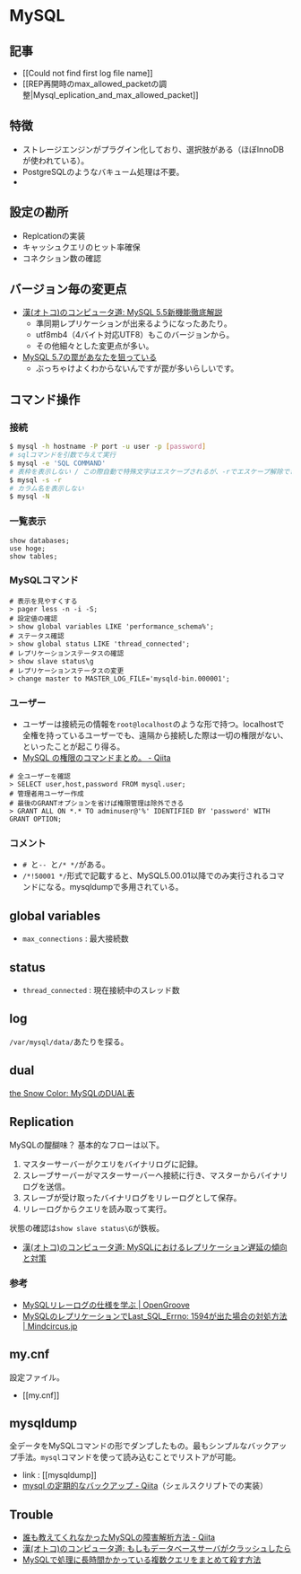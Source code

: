 MySQL
========

記事
----

* [[Could not find first log file name]]
* [[REP再開時のmax_allowed_packetの調整|Mysql_eplication_and_max_allowed_packet]]

特徴
----

* ストレージエンジンがプラグイン化しており、選択肢がある（ほぼInnoDBが使われている）。
* PostgreSQLのようなバキューム処理は不要。
* 

設定の勘所
----

* Replcationの実装
* キャッシュクエリのヒット率確保
* コネクション数の確認

バージョン毎の変更点
----

* [漢(オトコ)のコンピュータ道: MySQL 5.5新機能徹底解説](http://nippondanji.blogspot.jp/2010/12/mysql-55.html)
  * 準同期レプリケーションが出来るようになったあたり。
  * utf8mb4（4バイト対応UTF8）もこのバージョンから。
  * その他細々とした変更点が多い。
* [MySQL 5.7の罠があなたを狙っている](http://www.slideshare.net/yoku0825/mysql-57-51945745)
  * ぶっちゃけよくわからないんですが罠が多いらしいです。

コマンド操作
----

### 接続

```bash
$ mysql -h hostname -P port -u user -p [password]
# sqlコマンドを引数で与えて実行
$ mysql -e 'SQL COMMAND'
# 表枠を表示しない / この際自動で特殊文字はエスケープされるが、-rでエスケープ解除できる
$ mysql -s -r
# カラム名を表示しない
$ mysql -N
```

### 一覧表示

```
show databases;
use hoge;
show tables;
```

### MySQLコマンド

```
# 表示を見やすくする
> pager less -n -i -S;
# 設定値の確認
> show global variables LIKE 'performance_schema%';
# ステータス確認
> show global status LIKE 'thread_connected';
# レプリケーションステータスの確認
> show slave status\g
# レプリケーションステータスの変更
> change master to MASTER_LOG_FILE='mysqld-bin.000001';
```

### ユーザー

* ユーザーは接続元の情報を`root@localhost`のような形で持つ。localhostで全権を持っているユーザーでも、遠隔から接続した際は一切の権限がない、といったことが起こり得る。
* [MySQL の権限のコマンドまとめ。 - Qiita](http://qiita.com/PallCreaker/items/0b02c5f42be5d1a14adb)

```
# 全ユーザーを確認
> SELECT user,host,password FROM mysql.user;
# 管理者用ユーザー作成
# 最後のGRANTオプションを省けば権限管理は除外できる
> GRANT ALL ON *.* TO adminuser@'%' IDENTIFIED BY 'password' WITH GRANT OPTION;
```

### コメント

* `# `と`-- `と`/* */`がある。
* `/*!50001 */`形式で記載すると、MySQL5.00.01以降でのみ実行されるコマンドになる。mysqldumpで多用されている。

global variables
----

* `max_connections` : 最大接続数

status
----

* `thread_connected` : 現在接続中のスレッド数

log
----

`/var/mysql/data/`あたりを探る。

dual
----

[the Snow Color: MySQLのDUAL表](http://thesnowcolor.blogspot.jp/2013/01/mysqldual.html)

Replication
----

MySQLの醍醐味？ 基本的なフローは以下。

1. マスターサーバーがクエリをバイナリログに記録。
2. スレーブサーバーがマスターサーバーへ接続に行き、マスターからバイナリログを送信。
3. スレーブが受け取ったバイナリログをリレーログとして保存。
4. リレーログからクエリを読み取って実行。

状態の確認は`show slave status\G`が鉄板。

* [漢(オトコ)のコンピュータ道: MySQLにおけるレプリケーション遅延の傾向と対策](http://nippondanji.blogspot.jp/2011/12/mysql.html)

### 参考

* [MySQLリレーログの仕様を学ぶ | OpenGroove](http://open-groove.net/mysql/binlog-relay-log/)
* [MySQLのレプリケーションでLast_SQL_Errno: 1594が出た場合の対処方法 | Mindcircus.jp](http://www.mindcircus.jp/archives/5758)

my.cnf
----

設定ファイル。

* [[my.cnf]]

mysqldump
----

全データをMySQLコマンドの形でダンプしたもの。最もシンプルなバックアップ手法。`mysql`コマンドを使って読み込むことでリストアが可能。

* link : [[mysqldump]]
* [mysql の定期的なバックアップ - Qiita](http://qiita.com/crimson_21/items/6171a95f8ddb2861e2e6?utm_content=buffer59d96&utm_medium=social&utm_source=twitter.com&utm_campaign=buffer)（シェルスクリプトでの実装）

Trouble
----

* [誰も教えてくれなかったMySQLの障害解析方法 - Qiita](http://qiita.com/muran001/items/14f19959d4723ffc29cc)
* [漢(オトコ)のコンピュータ道: もしもデータベースサーバがクラッシュしたら](http://nippondanji.blogspot.jp/2009/02/blog-post_23.html)
* [MySQLで処理に長時間かかっている複数クエリをまとめて殺す方法](http://tech.basicinc.jp/MySQL/2014/04/06/mysql_processlist_kill/)
